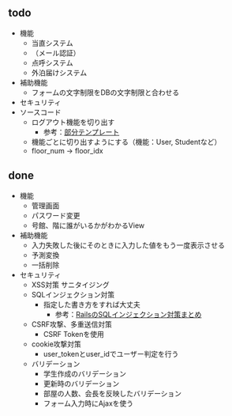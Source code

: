 ## todo
- 機能
    - 当直システム
    - （メール認証）
    - 点呼システム
    - 外泊届けシステム
- 補助機能
    - フォームの文字制限をDBの文字制限と合わせる
- セキュリティ
- ソースコード
    - ログアウト機能を切り出す
        - 参考：[部分テンプレート](https://www.javadrive.jp/rails/template/index4.html)
    - 機能ごとに切り出すようにする（機能：User, Studentなど）
    - floor_num -> floor_idx

## done
- 機能
    - 管理画面
    - パスワード変更
    - 号館、階に誰がいるかがわかるView
- 補助機能
    - 入力失敗した後にそのときに入力した値をもう一度表示させる
    - 予測変換
    - 一括削除
- セキュリティ
    - XSS対策
        サニタイジング
    - SQLインジェクション対策
        - 指定した書き方をすれば大丈夫
            - 参考：[RailsのSQLインジェクション対策まとめ](https://qiita.com/d0ne1s/items/faa8cb2f0901a05ff24d)
    - CSRF攻撃、多重送信対策
        - CSRF Tokenを使用
    - cookie攻撃対策
        - user_tokenとuser_idでユーザー判定を行う
    - バリデーション
        - 学生作成のバリデーション
        - 更新時のバリデーション
        - 部屋の人数、会長を反映したバリデーション
        - フォーム入力時にAjaxを使う